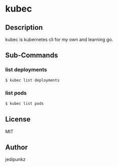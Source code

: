 # kubec

## Description

kubec is kubernetes cli for my own and learning go.

## Sub-Commands

### list deployments

```bash
$ kubec list deployments
```

### list pods

```bash
$ kubec list pods
```

## License

MIT

## Author

jedipunkz
